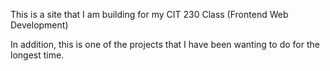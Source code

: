 This is a site that I am building for my CIT 230 Class (Frontend Web Development)

In addition, this is one of the projects that I have been wanting to do for the longest time.
